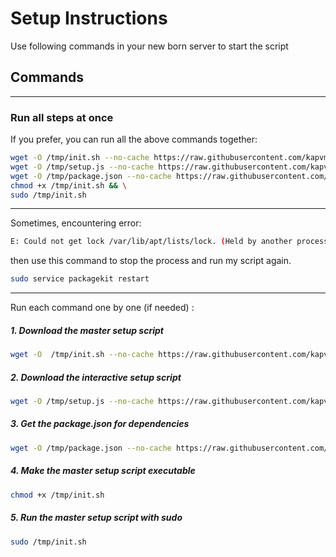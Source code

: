 # Setup Instructions

Use following commands in your new born server to start the script

## Commands

---

### Run all steps at once

If you prefer, you can run all the above commands together:

```bash
wget -O /tmp/init.sh --no-cache https://raw.githubusercontent.com/kapvm4444/auto-setup-server/main/init.sh && \
wget -O /tmp/setup.js --no-cache https://raw.githubusercontent.com/kapvm4444/auto-setup-server/main/setup.js && \
wget -O /tmp/package.json --no-cache https://raw.githubusercontent.com/kapvm4444/auto-setup-server/main/package.json && \
chmod +x /tmp/init.sh && \
sudo /tmp/init.sh
```
---

Sometimes, encountering error:
```bash
E: Could not get lock /var/lib/apt/lists/lock. (Held by another process.)
```
then use this command to stop the process and run my script again.
```bash
sudo service packagekit restart
```

---

Run each command one by one (if needed) :

##### 1. Download the master setup script
```bash
wget -O  /tmp/init.sh --no-cache https://raw.githubusercontent.com/kapvm4444/auto-setup-server/main/init.sh
```

##### 2. Download the interactive setup script
```bash
wget -O /tmp/setup.js --no-cache https://raw.githubusercontent.com/kapvm4444/auto-setup-server/main/setup.js
```

##### 3. Get the package.json for dependencies
```bash
wget -O /tmp/package.json --no-cache https://raw.githubusercontent.com/kapvm4444/auto-setup-server/main/package.json
```

##### 4. Make the master setup script executable
```bash
chmod +x /tmp/init.sh
```

##### 5. Run the master setup script with sudo
```bash
sudo /tmp/init.sh
```


